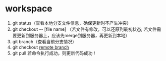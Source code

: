 # workspace
1. git status（查看本地分支文件信息，确保更新时不产生冲突）
2. git checkout -- [file name] （若文件有修改，可以还原到最初状态; 若文件需要更新到服务器上，应该先merge到服务器，再更新到本地）
3. git branch（查看当前分支情况）
4. git checkout [remote branch](若分支为本地分支，则需切换到服务器的远程分支)
5. git pull
若命令执行成功，则更新代码成功！
